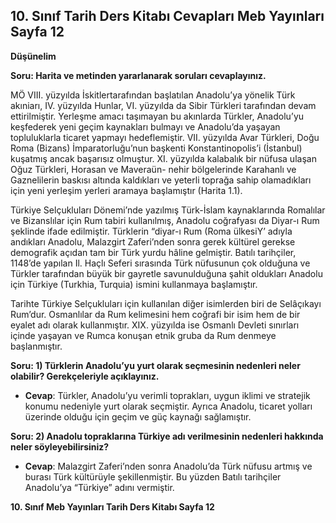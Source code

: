 ## 10. Sınıf Tarih Ders Kitabı Cevapları Meb Yayınları Sayfa 12

**Düşünelim**

**Soru: Harita ve metinden yararlanarak soruları cevaplayınız.**

MÖ VIII. yüzyılda İskitlertarafından başlatılan Anadolu’ya yönelik Türk akıniarı, IV. yüzyılda Hunlar, VI. yüzyılda da Sibir Türkleri tarafından devam ettirilmiştir. Yerleşme amacı taşımayan bu akınlarda Türkler, Anadolu’yu keşfederek yeni geçim kaynakları bulmayı ve Anadolu’da yaşayan topluluklarla ticaret yapmayı hedeflemiştir. VII. yüzyılda Avar Türkleri, Doğu Roma (Bizans) İmparatorluğu’nun başkenti Konstantinopolis’i (İstanbul) kuşatmış ancak başarısız olmuştur. XI. yüzyılda kalabalık bir nüfusa ulaşan Oğuz Türkleri, Horasan ve Maveraün- nehir bölgelerinde Karahanlı ve Gaznelilerin baskısı altında kaldıkları ve yeterli toprağa sahip olamadıkları için yeni yerleşim yerleri aramaya başlamıştır (Harita 1.1).

Türkiye Selçukluları Dönemi’nde yazılmış Türk-İslam kaynaklarında Romalılar ve Bizanslılar için Rum tabiri kullanılmış, Anadolu coğrafyası da Diyar-ı Rum şeklinde ifade edilmiştir. Türklerin “diyar-ı Rum (Roma ülkesiY’ adıyla andıkları Anadolu, Malazgirt Zaferi’nden sonra gerek kültürel gerekse demografik açıdan tam bir Türk yurdu hâline gelmiştir. Batılı tarihçiler, 1148’de yapılan Il. Haçlı Seferi sırasında Türk nüfusunun çok olduğuna ve Türkler tarafından büyük bir gayretle savunulduğuna şahit oldukları Anadolu için Türkiye (Turkhia, Turquia) ismini kullanmaya başlamıştır.

Tarihte Türkiye Selçukluları için kullanılan diğer isimlerden biri de Selâçıkayı Rum’dur. Osmanlılar da Rum kelimesini hem coğrafi bir isim hem de bir eyalet adı olarak kullanmıştır. XIX. yüzyılda ise Osmanlı Devleti sınırları içinde yaşayan ve Rumca konuşan etnik gruba da Rum denmeye başlanmıştır.

**Soru: 1) Türklerin Anadolu’yu yurt olarak seçmesinin nedenleri neler olabilir? Gerekçeleriyle açıklayınız.**

* **Cevap**: Türkler, Anadolu’yu verimli toprakları, uygun iklimi ve stratejik konumu nedeniyle yurt olarak seçmiştir. Ayrıca Anadolu, ticaret yolları üzerinde olduğu için geçim ve güç kaynağı sağlamıştır.

**Soru: 2) Anadolu topraklarına Türkiye adı verilmesinin nedenleri hakkında neler söyleyebilirsiniz?**

* **Cevap**: Malazgirt Zaferi’nden sonra Anadolu’da Türk nüfusu artmış ve burası Türk kültürüyle şekillenmiştir. Bu yüzden Batılı tarihçiler Anadolu’ya “Türkiye” adını vermiştir.

**10. Sınıf Meb Yayınları Tarih Ders Kitabı Sayfa 12**